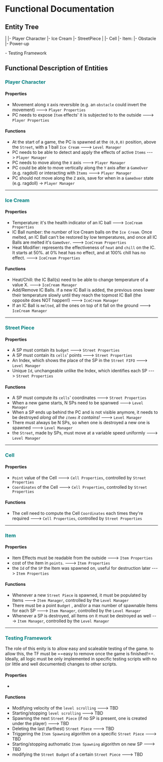 # Functional Documentation

## Entity Tree

|
|- Player Character
|- Ice Cream
|- StreetPiece
|   |- Cell
|- Item:
    |- Obstacle
    |- Power-up

\- Testing Framework

## Functional Description of Entities

### <span style="color:teal">Player Character</span>

#### Properties

* Movement along `X` axis reversible (e.g. an `obstacle` could invert the movement) ---> `Player Properties`
* PC needs to expose `Item` effects' it is subjected to to the outside ---> `Player Properties`

#### Functions

- At the start of a game, the PC is spawned at the `(0,0,0)` position, above the `Street`, with a 1 ball `Ice Cream` ---> `Level Manager`
- PC needs to be able to detect and apply the effects of active `Items` ---> `Player Manager`
- PC needs to move along the `X` axis ---> `Player Manager`
- PC could be able to move vertically along the `Y` axis after a `GameOver` (e.g. ragdoll) or interacting with `Items` ---> `Player Manager`
- PC should not move along the `Z` axis, save for when in a `GameOver` state (e.g. ragdoll) -> `Player Manager`

---

### <span style="color:teal">Ice Cream</span>

#### Properties

- Temperature: it's the health indicator of an IC ball ---> `IceCream Properties`
- IC Ball number: the number of Ice Cream balls on the `Ice Cream`. Once melted, an IC Ball can't be restored by low temperatures, and once all IC Balls are melted it's `GameOver`. ---> `IceCream Properties`
- Heat Modifier: represents the effectiveness of `heat` and `chill` on the IC. It starts at 50%. at 0% heat has no effect, and at 100% chill has no effect. ---> `IceCream Properties`

#### Functions

- Heat/Chill: the IC Ball(s) need to be able to change temperature of a value X. ---> `IceCream Manager`
- Add/Remove IC Balls. if a new IC Ball is added, the previous ones lower their temperature slowly until they reach the topmost IC Ball (the opposite does NOT happen!) ---> `IceCream Manager`
- If an IC Ball is `melted`, all the ones on top of it fall on the ground ---> `IceCream Manager`

---

### <span style="color:teal">Street Piece</span>

#### Properties

* A SP must contain its `budget` ---> `Street Properties`
* A SP must contain its `cells`' points ---> `Street Properties`
* An Index, which shows the place of the SP in the `Street FIFO` ---> `Level Manager`
* Unique `Id`, unchangeable unlike the Index, which identifies each SP ---> `Street Properties`

#### Functions

- A SP must compute its `cells`' coordinates ---> `Street Properties`
- When a new game starts, N SPs need to be spanwed ---> `Level Manager`
- When a SP ends up behind the PC and is not visible anymore, it needs to be destroyed *along all the `items` it contains!* ---> `Level Manager`
- There must always be N SPs, so when one is destroyed a new one is spawned ---> `Level Manager`
- the `Street`, made by SPs, must move at a variable speed uniformly ---> `Level Manager`

---

### <span style="color:teal">Cell</span>

#### Properties

- `Point` value of the Cell ---> `Cell Properties`, controlled by `Street Properties`
- `Coordinates` of the Cell ---> `Cell Properties`, controlled by `Street Properties`

#### Functions

- The cell need to compute the Cell `Coordinates` each times they're required ---> `Cell Properties`, controlled by `Street Properties`

---

### <span style="color:teal">Item</span>

#### Properties

* Item Effects must be readable from the outside ---> `Item Properties`
* cost of the item in `points`. ---> `Item Properties`
* the `Id` of the `SP` the Item was spawned on, useful for destruction later ---> `Item Properties`

#### Functions

- Whenever a new `Street Piece` is spawned, it must be populated by Items ---> `Item Manager`, controlled by the `Level Manager`
- There must be a point `Budget` , and/or a max number of spawnable Items for each SP ---> `Item Manager`, controlled by the `Level Manager`
- Whenever a SP is destroyed, all Items on it must be destroyed as well ---> `Item Manager`, controlled by the `Level Manager`

---

### <span style="color:teal">Testing Framework</span>

The role of this enity is to allow easy and scaleable testing of the game. to allow this, the TF must be ==easy to remove once the game is finished!==. Ideally, all logic must be only implemented in specific testing scripts with no (or little and well documented) changes to other scripts.

#### Properties

* 

#### Functions

- Modifying velocity of the `level scrolling` ---> TBD
- Starting/stopping `level scrolling` ---> TBD
- Spawning the next `Street Piece` (if no SP is present, one is created under the player) ---> TBD
- Deleting the last (farthest) `Street Piece` ---> TBD
- Triggering the `Item Spawning` algorithm on a specific `Street Piece` ---> TBD
- Starting/stopping authomatic `Item Spawning` algorithm on new SP ---> TBD
- modifying the `Street Budget` of a certain `Street Piece` ---> TBD